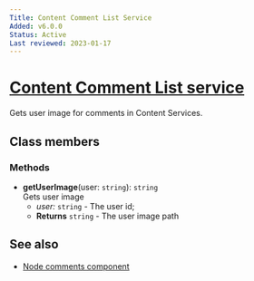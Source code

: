 ```yaml
---
Title: Content Comment List Service
Added: v6.0.0
Status: Active
Last reviewed: 2023-01-17
---
```


# [Content Comment List service](../../../lib/content-services/src/lib/node-comments/services/content-comment-list.service.ts "Defined in content-comment-list.service.ts")

Gets user image for comments in Content Services.

## Class members

### Methods

-   **getUserImage**(user: `string`): `string`<br/>
    Gets user image
    -   _user:_ `string`  - The user id;
    -   **Returns** `string` - The user image path

## See also

-   [Node comments component](../../../lib/content-services/src/lib/node-comments/node-comments.component.ts)

